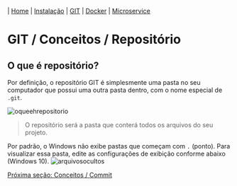 | [Home](/handson_microservice) | [Instalação](/handson_microservice/instalacao) | [GIT](/handson_microservice/git) | [Docker](/handson_microservice/docker) | [Microservice](/handson_microservice/microservice)

# GIT / Conceitos / Repositório

## O que é repositório?

Por definição, o repositório GIT é simplesmente uma pasta no seu computador que possui uma outra pasta dentro, com o nome especial de `.git`.

![oqueehrepositorio](https://user-images.githubusercontent.com/18057391/91791424-7de09900-ebe9-11ea-9cc8-298a978d3774.PNG)


> O repositório será a pasta que conterá todos os arquivos do seu projeto.

Por padrão, o Windows não exibe pastas que começam com `.` (ponto). Para visualizar essa pasta, edite as configurações de exibição conforme abaixo (Windows 10).
![arquivosocultos](https://user-images.githubusercontent.com/18057391/91791238-00b52400-ebe9-11ea-998f-66618c32ebc6.PNG)



[Próxima seção: Conceitos / Commit](commit.md)